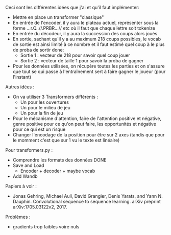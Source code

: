 Ceci sont les différentes idées que j'ai et qu'il faut implémenter:
- Mettre en place un transformer "classique"
- En entrée de l'encoder, il y aura le plateau actuel, représenter sous la forme ...r.Q..//.PRBR...// etc où il faut que chaque lettre soit tokenize
- En entrée du décodeur, il y aura la succession des coups alors joués
- En sortie, sachant qu'il y a au maximum 218 coups possibles, le vocab de sortie est ainsi limité à ce nombre et il faut estimé quel coup à le plus de proba de sortir done:
    - Sortie 1 : vecteur de 218 pour savoir quel coup jouer
    - Sortie 2 : vecteur de taille 1 pour savoir la proba de gagner
- Pour les données utilisées, on récupère toutes les parties et on s'assure que tout se qui passe à l'entraînement sert à faire gagner le joueur (pour l'instant)

Autres idées :
- On va utiliser 3 Transformers différents : 
    - Un pour les ouvertures
    - Un pour le milieu de jeu
    - Un pour la fin de jeu
- Pour le mécanisme d'attention, faire de l'attention positive et négative, genre positive pour ce qu'on peut faire, les opportunités et négative pour ce qui est un risque
- Changer l'encodage de la position pour être sur 2 axes (tandis que pour le momment c'est que sur 1 vu le texte est linéaire)


Pour transformers.py :
- Comprendre les formats des données DONE
- Save and Load
    - Encoder + decoder + maybe vocab
- Add Wandb


Papiers à voir :
- Jonas Gehring, Michael Auli, David Grangier, Denis Yarats, and Yann N. Dauphin. Convolutional sequence to sequence learning. arXiv preprint arXiv:1705.03122v2, 2017.

Problèmes :
- gradients trop faibles voire nuls